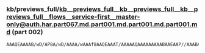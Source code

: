 ### kb/previews_full/kb__previews_full__kb__previews_full__kb__previews_full__flows__service-first__master-only@auth.har.part067.md.part001.md.part001.md.part001.md (part 002)

```md
AAAQEAAAAB/wD/AP8A/wD/AAAA/wAAAf8AAQEAAAT/AAAAAQAAAAAAAAABAAEAAP//AAABAQAA//8AAAEBAAAA/wAA/wEAAQEAAP8A/wAAAAAAAP8AAAAA/wAAAAEAAP//AP8AAAAoEg8AEQgGAAAAAAD
```

```
